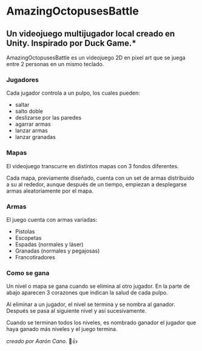# AmazingOctopusesBattle
## Un videojuego multijugador local creado en Unity. Inspirado por Duck Game.*

AmazingOctopusesBattle es un videojuego 2D en pixel art que se juega entre 2 personas en un mismo teclado.

### Jugadores
Cada jugador controla a un pulpo, los cuales pueden:
* saltar
* salto doble
* deslizarse por las paredes
* agarrar armas
* lanzar armas
* lanzar granadas

### Mapas
El videojuego transcurre en distintos mapas con 3 fondos diferentes. 

Cada mapa, previamente diseñado, cuenta con un set de armas distribuido a su al rededor, aunque después de un tiempo, empiezan a desplegarse armas aleatoriamente por el mapa.

### Armas
El juego cuenta con armas variadas:
* Pistolas
* Escopetas
* Espadas (normales y láser)
* Granadas (normales y pegajosas) 
* Francotiradores

### Como se gana
Un nivel o mapa se gana cuando se elimina al otro jugador. En la parte de abajo aparecen 3 corazones que indican la salud de cada pulpo.

Al eliminar a un jugador, el nivel se termina y se nombra al ganador. Después se pasa al siguiente nivel y así sucesivamente.

Cuando se terminan todos los niveles, es nombrado ganador el jugador que haya ganado más niveles y el juego termina.

*creado por Aarón Cano.*
🙂👍
